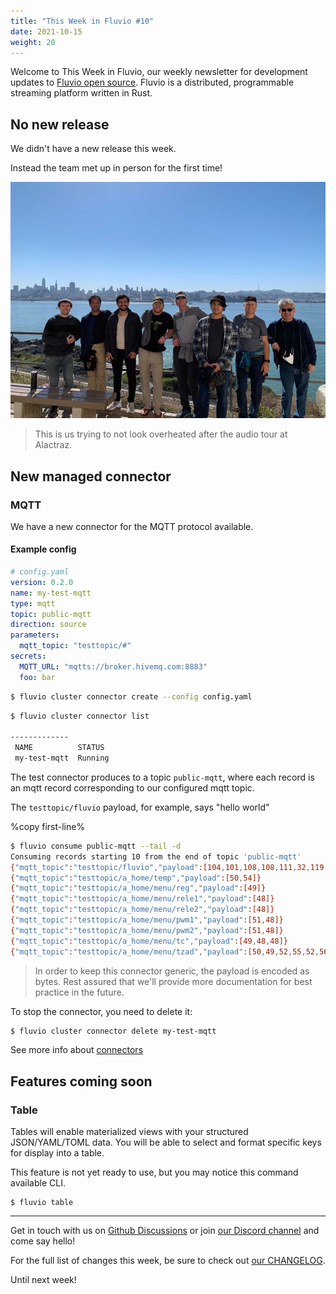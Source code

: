 ```yaml
---
title: "This Week in Fluvio #10"
date: 2021-10-15
weight: 20
---
```

Welcome to This Week in Fluvio, our weekly newsletter
for development updates to [Fluvio open source]. Fluvio is a distributed,
programmable streaming platform written in Rust.

## No new release

We didn't have a new release this week.

Instead the team met up in person for the first time!

![Team photo at Alcatraz](images/0010/team-at-alcatraz.jpg)
> This is us trying to not look overheated after the audio tour at Alactraz.

## New managed connector
### MQTT
We have a new connector for the MQTT protocol available.

#### Example config

```yaml
# config.yaml
version: 0.2.0
name: my-test-mqtt
type: mqtt
topic: public-mqtt
direction: source
parameters:
  mqtt_topic: "testtopic/#"
secrets:
  MQTT_URL: "mqtts://broker.hivemq.com:8883"
  foo: bar
```

```bash copy="fl"
$ fluvio cluster connector create --config config.yaml
```

```bash copy="fl"
$ fluvio cluster connector list

-------------
 NAME          STATUS
 my-test-mqtt  Running
```

The test connector produces to a topic `public-mqtt`, where each record is an mqtt record corresponding to our configured mqtt topic.

The `testtopic/fluvio` payload, for example, says "hello world"

%copy first-line%

```bash copy="fl"
$ fluvio consume public-mqtt --tail -d
Consuming records starting 10 from the end of topic 'public-mqtt'
{"mqtt_topic":"testtopic/fluvio","payload":[104,101,108,108,111,32,119,111,114,108,100]}
{"mqtt_topic":"testtopic/a_home/temp","payload":[50,54]}
{"mqtt_topic":"testtopic/a_home/menu/reg","payload":[49]}
{"mqtt_topic":"testtopic/a_home/menu/rele1","payload":[48]}
{"mqtt_topic":"testtopic/a_home/menu/rele2","payload":[48]}
{"mqtt_topic":"testtopic/a_home/menu/pwm1","payload":[51,48]}
{"mqtt_topic":"testtopic/a_home/menu/pwm2","payload":[51,48]}
{"mqtt_topic":"testtopic/a_home/menu/tc","payload":[49,48,48]}
{"mqtt_topic":"testtopic/a_home/menu/tzad","payload":[50,49,52,55,52,56,51,54,52,55]}
```

> In order to keep this connector generic, the payload is encoded as bytes.
> Rest assured that we'll provide more documentation for best practice in the future.

To stop the connector, you need to delete it:

```bash copy="fl"
$ fluvio cluster connector delete my-test-mqtt
```

See more info about [connectors]

## Features coming soon

### Table

Tables will enable materialized views with your structured JSON/YAML/TOML data. You will be able to select and format specific keys for display into a table.

This feature is not yet ready to use, but you may notice this command available CLI.

```shell copy="fl"
$ fluvio table
```

---

Get in touch with us on [Github Discussions] or join [our Discord channel] and come say hello!

For the full list of changes this week, be sure to check out [our CHANGELOG].

Until next week!

[Fluvio open source]: https://github.com/infinyon/fluvio
[our CHANGELOG]: https://github.com/infinyon/fluvio/blob/master/CHANGELOG.md
[our Discord channel]: https://discordapp.com/invite/bBG2dTz
[Github Discussions]: https://github.com/infinyon/fluvio/discussions
[connectors]: ../docs/connectors/overview
